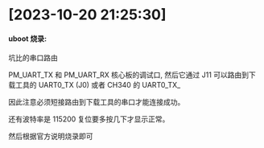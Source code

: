 

# [2023-10-20 21:25:30]

#### uboot 烧录:

坑比的串口路由

PM_UART_TX 和 PM_UART_RX 核心板的调试口, 然后它通过 J11 可以路由到下载工具的 UART0_TX (J0) 或者 CH340 的 UART0_TX_

因此注意必须短接路由到下载工具的串口才能连接成功。 

还有波特率是 115200 复位要多按几下才显示正常。

然后根据官方说明烧录即可


